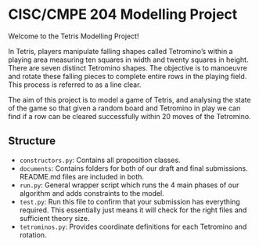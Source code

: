# CISC/CMPE 204 Modelling Project

Welcome to the Tetris Modelling Project!

In Tetris, players manipulate falling shapes called Tetromino’s within a playing area measuring ten squares in width and twenty squares in height. There are seven distinct Tetromino shapes. The objective is to manoeuvre and rotate these falling pieces to complete entire rows in the playing field. This process is referred to as a line clear.

The aim of this project is to model a game of Tetris, and analysing the state of the game so that given a random board and Tetromino in play we can find if a row can be cleared successfully within 20 moves of the Tetromino.

## Structure

* `constructors.py`: Contains all proposition classes.
* `documents`: Contains folders for both of our draft and final submissions. README.md files are included in both.
* `run.py`: General wrapper script which runs the 4 main phases of our algorithm and adds constraints to the model.
* `test.py`: Run this file to confirm that your submission has everything required. This essentially just means it will check for the right files and sufficient theory size.
* `tetrominos.py`: Provides coordinate definitions for each Tetromino and rotation.
